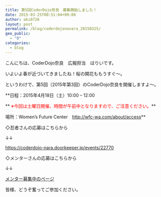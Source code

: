 ```yaml
---
title: 第5回CoderDojo奈良　募集開始しました！
date: 2015-03-25T00:51:04+09:00
author: aki0726
layout: post
permalink: /blog/coderdojononara_20150325/
geo_public:
  - "0"
categories:
  - blog
---
```

こんにちは、CoderDojo奈良　広報担当　ほりいです。
  
いよいよ春が近づいてきましたね！桜の開花ももうすぐ～。

というわけで、第5回（2015年第3回）のCoderDojo奈良を開催しますよ～。</br>
  
**日程：2015年4月18日（土）10:00 &#8211; 12:00
  
** <span style="color:#ff0000;">※今回は土曜日開催、時間が午前中となりますので、ご注意ください。</span>**
  
場所：Women&#8217;s Future Center　<a href="http://wfc-wa.com/about/access" target="_blank">http://wfc-wa.com/about/access</a>**

◇忍者さんの応募はこちらから
  
↓↓
  
<a href="https://coderdojo-nara.doorkeeper.jp/events/22770" target="_blank">https://coderdojo-nara.doorkeeper.jp/events/22770</a>

◇メンターさんの応募はこちらから
  
↓↓
  
<a href="https://coderdojonara.wordpress.com/join_us/" target="_blank">メンター募集中のページ</a>

皆様、どうぞ奮ってご参加ください。